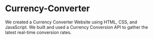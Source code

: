 # Currency-Converter
We created a Currency Converter Website using HTML, CSS, and JavaScript. We built and used a Currency Conversion API to gather the latest real-time conversion rates.

